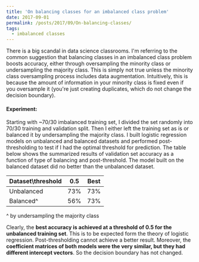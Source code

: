 ```yaml
---
title: 'On balancing classes for an imbalanced class problem'
date: 2017-09-01
permalink: /posts/2017/09/On-balancing-classes/
tags:
  - imbalanced classes
---
```


There is a big scandal in data science classrooms. I'm referring to the common suggestion that balancing classes in an imbalanced class problem boosts accuracy, either through oversampling the minority class or undersampling the majority class.
This is simply not true unless the minority class oversampling process includes data augmentation. Intuitively, this is because the amount of information in your minority class is fixed even if you oversample it (you're just creating duplicates, which do not change the decision boundary).

#### Experiment: 
Starting with ~70/30 imbalanced training set, I divided the set randomly into 70/30 training and validation split. Then I either left the training set as is or balanced it by undersampling the majority class. I built logistic regression models on unbalanced and balanced datasets and performed post-thresholding to test if I had the optimal threshold for prediction.
The table below shows the summarized results of validation set accuracy as a function of type of balancing and post-threshold. The model built on the balanced dataset did no better than the unbalanced dataset.

Dataset\threshold | 0.5 | Best
--- | --- | ---
Unbalanced | 73% | 73% 
Balanced^ | 56%	| 73% 

^ by undersampling the majority class

Clearly, the **best accuracy is achieved at a threshold of 0.5 for the unbalanced training set**. This is to be expected form the theory of logistic regression. Post-thresholding cannot achieve a better result.
Moreover, the **coefficient matrices of both models were the very similar, but they had different intercept vectors**. So the decision boundary has not changed.